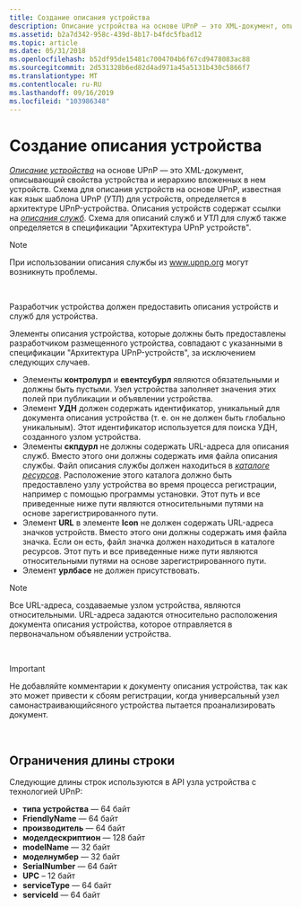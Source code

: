 ```yaml
---
title: Создание описания устройства
description: Описание устройства на основе UPnP — это XML-документ, описывающий свойства устройства и иерархию вложенных в нем устройств.
ms.assetid: b2a7d342-958c-439d-8b17-b4fdc5fbad12
ms.topic: article
ms.date: 05/31/2018
ms.openlocfilehash: b52df95de15481c7004704b6f67cd9478083ac88
ms.sourcegitcommit: 2d531328b6ed82d4ad971a45a5131b430c5866f7
ms.translationtype: MT
ms.contentlocale: ru-RU
ms.lasthandoff: 09/16/2019
ms.locfileid: "103986348"
---
```

# <a name="creating-a-device-description"></a>Создание описания устройства

[*Описание устройства*](d-gly.md) на основе UPnP — это XML-документ, описывающий свойства устройства и иерархию вложенных в нем устройств. Схема для описания устройств на основе UPnP, известная как язык шаблона UPnP (УТЛ) для устройств, определяется в архитектуре UPnP-устройства. Описания устройств содержат ссылки на [*описания служб*](s-gly.md). Схема для описаний служб и УТЛ для служб также определяется в спецификации "Архитектура UPnP устройств".

> [!Note]  
> При использовании описания службы из www.upnp.org могут возникнуть проблемы.

 

Разработчик устройства должен предоставить описания устройств и служб для устройства.

Элементы описания устройства, которые должны быть предоставлены разработчиком размещенного устройства, совпадают с указанными в спецификации "Архитектура UPnP-устройств", за исключением следующих случаев.

-   Элементы **контролурл** и **евентсубурл** являются обязательными и должны быть пустыми. Узел устройства заполняет значения этих полей при публикации и объявлении устройства.
-   Элемент **УДН** должен содержать идентификатор, уникальный для документа описания устройства (т. е. он не должен быть глобально уникальным). Этот идентификатор используется для поиска УДН, созданного узлом устройства.
-   Элементы **скпдурл** не должны содержать URL-адреса для описания служб. Вместо этого они должны содержать имя файла описания службы. Файл описания службы должен находиться в [*каталоге ресурсов*](r-gly.md). Расположение этого каталога должно быть предоставлено узлу устройства во время процесса регистрации, например с помощью программы установки. Этот путь и все приведенные ниже пути являются относительными путями на основе зарегистрированного пути.
-   Элемент **URL** в элементе **Icon** не должен содержать URL-адреса значков устройств. Вместо этого они должны содержать имя файла значка. Если он есть, файл значка должен находиться в каталоге ресурсов. Этот путь и все приведенные ниже пути являются относительными путями на основе зарегистрированного пути.
-   Элемент **урлбасе** не должен присутствовать.

> [!Note]  
> Все URL-адреса, создаваемые узлом устройства, являются относительными. URL-адреса задаются относительно расположения документа описания устройства, которое отправляется в первоначальном объявлении устройства.

 

> [!IMPORTANT]
> Не добавляйте комментарии к документу описания устройства, так как это может привести к сбоям регистрации, когда универсальный узел самонастраивающийсяного устройства пытается проанализировать документ.

 

## <a name="string-length-limitations"></a>Ограничения длины строки

Следующие длины строк используются в API узла устройства с технологией UPnP:

-   **типа устройства** — 64 байт
-   **FriendlyName** — 64 байт
-   **производитель** — 64 байт
-   **моделдескриптион** — 128 байт
-   **modelName** — 32 байт
-   **моделнумбер** — 32 байт
-   **SerialNumber** — 64 байт
-   **UPC** – 12 байт
-   **serviceType** — 64 байт
-   **serviceId** — 64 байт

 

 




